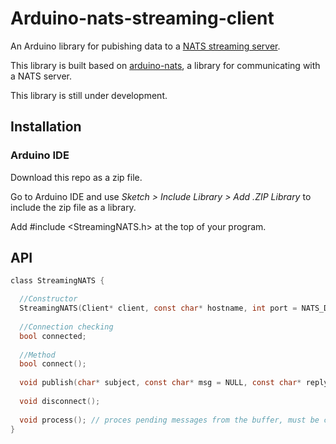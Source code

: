 # Arduino-nats-streaming-client
An Arduino library for pubishing data to a [NATS streaming server](http://nats.io/documentation/streaming/nats-streaming-intro/).

This library is built based on [arduino-nats](https://github.com/joshglendenning/arduino-nats), a library for communicating with a NATS server.

This library is still under development.

## Installation

### Arduino IDE
Download this repo as a zip file. 

Go to Arduino IDE and use _Sketch > Include Library > Add .ZIP Library_ to include the zip file as a library.

Add #include \<StreamingNATS.h\> at the top of your program.

## API
```c
class StreamingNATS {

  //Constructor
  StreamingNATS(Client* client, const char* hostname, int port = NATS_DEFAULT_PORT);
  
  //Connection checking
  bool connected;
  
  //Method
  bool connect();
  
  void publish(char* subject, const char* msg = NULL, const char* replyto = NULL);
  
  void disconnect();
  
  void process(); // proces pending messages from the buffer, must be called regularly in loop()
}
```
